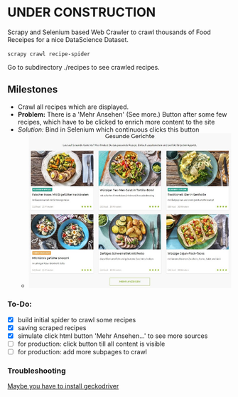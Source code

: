# UNDER CONSTRUCTION

Scrapy and Selenium based Web Crawler to crawl thousands of Food Receipes for a nice DataScience Dataset.

`scrapy crawl recipe-spider`

Go to subdirectory ./recipes to see crawled recipes.

## Milestones

* Crawl all recipes which are displayed.
* __Problem:__ There is a 'Mehr Ansehen' (See more.) Button after some few recipes, which have to be clicked to enrich more content to the site
* _Solution:_ Bind in Selenium which continuous clicks this button
	* ![Button](./docs/button.jpg)


### To-Do:
- [x] build initial spider to crawl some recipes
- [x] saving scraped recipes
- [x] simulate click html button 'Mehr Ansehen...' to see more sources
- [ ] for production: click button till all content is visible
- [ ] for production: add more subpages to crawl

### Troubleshooting
[Maybe you have to install geckodriver](https://stackoverflow.com/questions/40208051/selenium-using-python-geckodriver-executable-needs-to-be-in-path)

